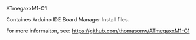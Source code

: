 ATmegaxxM1-C1

Containes Arduino IDE Board Manager Install files.

For more informaiton, see: https://github.com/thomasonw/ATmegaxxM1-C1
